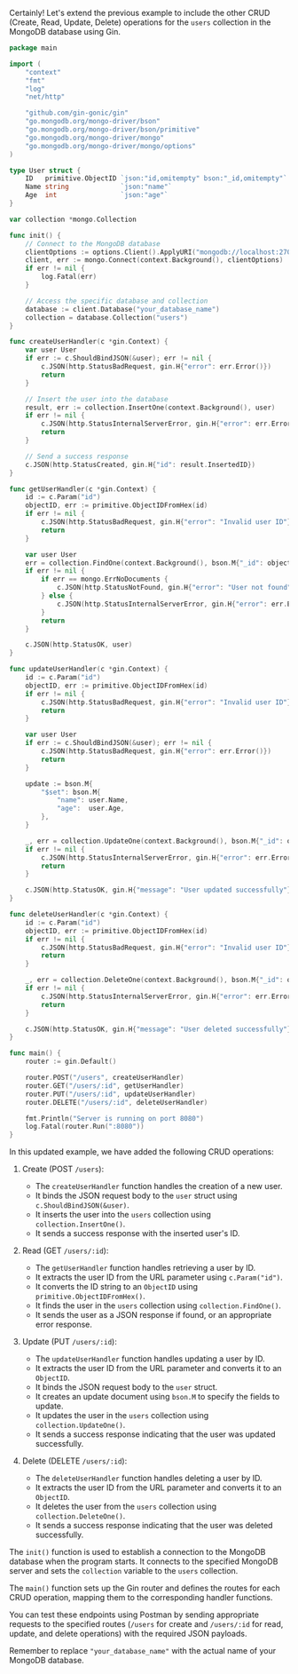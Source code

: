 Certainly! Let's extend the previous example to include the other CRUD (Create, Read, Update, Delete) operations for the `users` collection in the MongoDB database using Gin.

```go
package main

import (
    "context"
    "fmt"
    "log"
    "net/http"

    "github.com/gin-gonic/gin"
    "go.mongodb.org/mongo-driver/bson"
    "go.mongodb.org/mongo-driver/bson/primitive"
    "go.mongodb.org/mongo-driver/mongo"
    "go.mongodb.org/mongo-driver/mongo/options"
)

type User struct {
    ID   primitive.ObjectID `json:"id,omitempty" bson:"_id,omitempty"`
    Name string             `json:"name"`
    Age  int                `json:"age"`
}

var collection *mongo.Collection

func init() {
    // Connect to the MongoDB database
    clientOptions := options.Client().ApplyURI("mongodb://localhost:27017")
    client, err := mongo.Connect(context.Background(), clientOptions)
    if err != nil {
        log.Fatal(err)
    }

    // Access the specific database and collection
    database := client.Database("your_database_name")
    collection = database.Collection("users")
}

func createUserHandler(c *gin.Context) {
    var user User
    if err := c.ShouldBindJSON(&user); err != nil {
        c.JSON(http.StatusBadRequest, gin.H{"error": err.Error()})
        return
    }

    // Insert the user into the database
    result, err := collection.InsertOne(context.Background(), user)
    if err != nil {
        c.JSON(http.StatusInternalServerError, gin.H{"error": err.Error()})
        return
    }

    // Send a success response
    c.JSON(http.StatusCreated, gin.H{"id": result.InsertedID})
}

func getUserHandler(c *gin.Context) {
    id := c.Param("id")
    objectID, err := primitive.ObjectIDFromHex(id)
    if err != nil {
        c.JSON(http.StatusBadRequest, gin.H{"error": "Invalid user ID"})
        return
    }

    var user User
    err = collection.FindOne(context.Background(), bson.M{"_id": objectID}).Decode(&user)
    if err != nil {
        if err == mongo.ErrNoDocuments {
            c.JSON(http.StatusNotFound, gin.H{"error": "User not found"})
        } else {
            c.JSON(http.StatusInternalServerError, gin.H{"error": err.Error()})
        }
        return
    }

    c.JSON(http.StatusOK, user)
}

func updateUserHandler(c *gin.Context) {
    id := c.Param("id")
    objectID, err := primitive.ObjectIDFromHex(id)
    if err != nil {
        c.JSON(http.StatusBadRequest, gin.H{"error": "Invalid user ID"})
        return
    }

    var user User
    if err := c.ShouldBindJSON(&user); err != nil {
        c.JSON(http.StatusBadRequest, gin.H{"error": err.Error()})
        return
    }

    update := bson.M{
        "$set": bson.M{
            "name": user.Name,
            "age":  user.Age,
        },
    }

    _, err = collection.UpdateOne(context.Background(), bson.M{"_id": objectID}, update)
    if err != nil {
        c.JSON(http.StatusInternalServerError, gin.H{"error": err.Error()})
        return
    }

    c.JSON(http.StatusOK, gin.H{"message": "User updated successfully"})
}

func deleteUserHandler(c *gin.Context) {
    id := c.Param("id")
    objectID, err := primitive.ObjectIDFromHex(id)
    if err != nil {
        c.JSON(http.StatusBadRequest, gin.H{"error": "Invalid user ID"})
        return
    }

    _, err = collection.DeleteOne(context.Background(), bson.M{"_id": objectID})
    if err != nil {
        c.JSON(http.StatusInternalServerError, gin.H{"error": err.Error()})
        return
    }

    c.JSON(http.StatusOK, gin.H{"message": "User deleted successfully"})
}

func main() {
    router := gin.Default()

    router.POST("/users", createUserHandler)
    router.GET("/users/:id", getUserHandler)
    router.PUT("/users/:id", updateUserHandler)
    router.DELETE("/users/:id", deleteUserHandler)

    fmt.Println("Server is running on port 8080")
    log.Fatal(router.Run(":8080"))
}
```

In this updated example, we have added the following CRUD operations:

1. Create (POST `/users`):
   - The `createUserHandler` function handles the creation of a new user.
   - It binds the JSON request body to the `user` struct using `c.ShouldBindJSON(&user)`.
   - It inserts the user into the `users` collection using `collection.InsertOne()`.
   - It sends a success response with the inserted user's ID.

2. Read (GET `/users/:id`):
   - The `getUserHandler` function handles retrieving a user by ID.
   - It extracts the user ID from the URL parameter using `c.Param("id")`.
   - It converts the ID string to an `ObjectID` using `primitive.ObjectIDFromHex()`.
   - It finds the user in the `users` collection using `collection.FindOne()`.
   - It sends the user as a JSON response if found, or an appropriate error response.

3. Update (PUT `/users/:id`):
   - The `updateUserHandler` function handles updating a user by ID.
   - It extracts the user ID from the URL parameter and converts it to an `ObjectID`.
   - It binds the JSON request body to the `user` struct.
   - It creates an update document using `bson.M` to specify the fields to update.
   - It updates the user in the `users` collection using `collection.UpdateOne()`.
   - It sends a success response indicating that the user was updated successfully.

4. Delete (DELETE `/users/:id`):
   - The `deleteUserHandler` function handles deleting a user by ID.
   - It extracts the user ID from the URL parameter and converts it to an `ObjectID`.
   - It deletes the user from the `users` collection using `collection.DeleteOne()`.
   - It sends a success response indicating that the user was deleted successfully.

The `init()` function is used to establish a connection to the MongoDB database when the program starts. It connects to the specified MongoDB server and sets the `collection` variable to the `users` collection.

The `main()` function sets up the Gin router and defines the routes for each CRUD operation, mapping them to the corresponding handler functions.

You can test these endpoints using Postman by sending appropriate requests to the specified routes (`/users` for create and `/users/:id` for read, update, and delete operations) with the required JSON payloads.

Remember to replace `"your_database_name"` with the actual name of your MongoDB database.